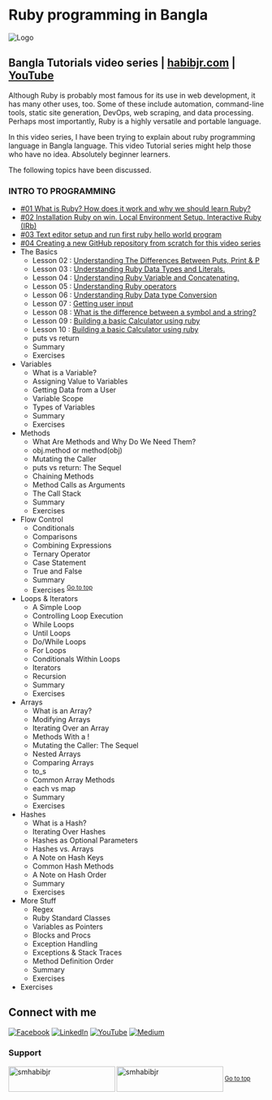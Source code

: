# Ruby programming in Bangla

![Logo](https://miro.medium.com/max/1080/1*7e9D-oPWPIKBe2AQv862aA.png)


## Bangla Tutorials video series | [habibjr.com](https://www.habibjr.com/) | [YouTube](https://www.youtube.com/channel/UCAb6zCUBSCTGhXLME12XD5A)

Although Ruby is probably most famous for its use in web development, it has many other uses, too. Some of these include automation, command-line tools, static site generation, DevOps, web scraping, and data processing. Perhaps most importantly, Ruby is a highly versatile and portable language.

In this video series, I have been trying to explain about ruby programming language in Bangla language. This video Tutorial series might help those who have no idea. Absolutely beginner learners.

The following topics have been discussed.


### INTRO TO PROGRAMMING
- [#01 What is Ruby? How does it work and why we should learn Ruby?](https://youtu.be/HisbShlgVuk)
- [#02 Installation Ruby on win. Local Environment Setup. Interactive Ruby (IRb)](https://youtu.be/d62VCf5TQHU)
- [#03 Text editor setup and run first ruby hello world program](https://youtu.be/ukbBNTn431c)
- [#04 Creating a new GitHub repository from scratch for this video series](https://youtu.be/THwkFqUBV3U)
- The Basics
    - Lesson 02 : [ Understanding The Differences Between Puts, Print & P ](https://youtu.be/0RbGT-L29wA)
    - Lesson 03 : [Understanding Ruby Data Types and Literals.](https://youtu.be/iZjTdRGs57I)
    - Lesson 04 : [Understanding Ruby Variable and Concatenating.](https://youtu.be/qenoy9VueI0)
    - Lesson 05 : [Understanding Ruby operators](https://youtu.be/JcPVwmap3Go)
    - Lesson 06 : [Understanding Ruby Data type Conversion](https://youtu.be/sf9Gyxh_ucw)
    - Lesson 07 : [Getting user input](https://youtu.be/ev_U4zB7di8)
    - Lesson 08 : [What is the difference between a symbol and a string?](https://youtu.be/kTeyVfuxXug)
    - Lesson 09 : [Building a basic Calculator using ruby](https://youtu.be/AaWSDt7q37s)
    - Lesson 10 : [Building a basic Calculator using ruby](https://youtu.be/AaWSDt7q37s)
    - puts vs return
    - Summary
    - Exercises
- Variables
    - What is a Variable?
    - Assigning Value to Variables
    - Getting Data from a User
    - Variable Scope
    - Types of Variables
    - Summary
    - Exercises
- Methods
    - What Are Methods and Why Do We Need Them?
    - obj.method or method(obj)
    - Mutating the Caller
    - puts vs return: The Sequel
    - Chaining Methods
    - Method Calls as Arguments
    - The Call Stack
    - Summary
    - Exercises
- Flow Control
    - Conditionals
    - Comparisons
    - Combining Expressions
    - Ternary Operator
    - Case Statement
    - True and False
    - Summary
    - Exercises
 <sup align="left"><a href="#ruby-programming-in-bangla">Go to top</a></sup>
- Loops & Iterators
    - A Simple Loop
    - Controlling Loop Execution
    - While Loops
    - Until Loops
    - Do/While Loops
    - For Loops
    - Conditionals Within Loops
    - Iterators
    - Recursion
    - Summary
    - Exercises
- Arrays
    - What is an Array?
    - Modifying Arrays
    - Iterating Over an Array
    - Methods With a !
    - Mutating the Caller: The Sequel
    - Nested Arrays
    - Comparing Arrays
    - to_s
    - Common Array Methods
    - each vs map
    - Summary
    - Exercises
- Hashes
    - What is a Hash?
    - Iterating Over Hashes
    - Hashes as Optional Parameters
    - Hashes vs. Arrays
    - A Note on Hash Keys
    - Common Hash Methods
    - A Note on Hash Order
    - Summary
    - Exercises
- More Stuff
    - Regex
    - Ruby Standard Classes
    - Variables as Pointers
    - Blocks and Procs
    - Exception Handling
    - Exceptions & Stack Traces
    - Method Definition Order
    - Summary
    - Exercises
- Exercises

## Connect with me

[![Facebook](https://img.shields.io/badge/Facebook-%231877F2.svg?logo=Facebook&logoColor=white)](https://facebook.com/smhabibjr) 
[![LinkedIn](https://img.shields.io/badge/LinkedIn-%230077B5.svg?logo=linkedin&logoColor=white)](https://linkedin.com/in/smhabibjr) 
[![YouTube](https://img.shields.io/badge/YouTube-%23FF0000.svg?logo=YouTube&logoColor=white)](https://youtube.com/c/HabibJr)
[![Medium](https://img.shields.io/badge/Medium-12100E?logo=medium&logoColor=white)](https://medium.com/@smhabibjr)


<h3 align="left">Support</h3>
<p><a href="https://www.buymeacoffee.com/smhabibjr"> <img align="left" src="https://cdn.buymeacoffee.com/buttons/v2/default-yellow.png" height="50" width="210" alt="smhabibjr" /></a>
<a href="https://paypal.me/habib2030" target="_blank" > <img align="left" src="https://img.shields.io/badge/PayPal-00457C" height="50" width="210" alt="smhabibjr" /></a>
</p>
<br>
<sup align="left"><a href="#ruby-programming-in-bangla">Go to top</a></sup>
